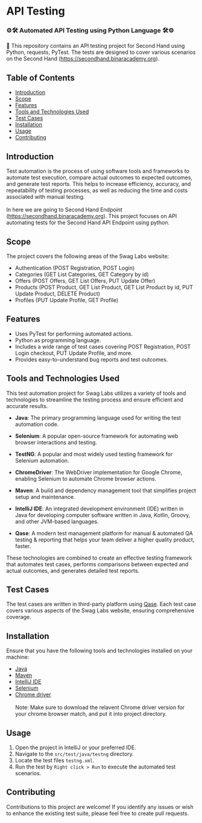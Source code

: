 # API Testing
### ⚙️🛠 Automated API Testing using Python Language 🛠⚙️

📢 This repository contains an API testing project for Second Hand using Python, requests, PyTest. The tests are designed to cover various scenarios on the Second Hand (https://secondhand.binaracademy.org).

## Table of Contents

- [Introduction](#introduction)
- [Scope](#scope)
- [Features](#features)
- [Tools and Technologies Used](#tools-and-technologies-used)
- [Test Cases](#test-cases)
- [Installation](#installation)
- [Usage](#usage)
- [Contributing](#contributing)

## Introduction

Test automation is the process of using software tools and frameworks to automate test execution, compare actual outcomes to expected outcomes, and generate test reports. This helps to increase efficiency, accuracy, and repeatability of testing processes, as well as reducing the time and costs associated with manual testing. <br><br>In here we are going to Second Hand Endpoint (https://secondhand.binaracademy.org). This project focuses on API automating tests for the Second Hand API Endpoint using python.

## Scope

The project covers the following areas of the Swag Labs website:

- Authentication (POST Registration, POST Login)
- Categories (GET List Categories, GET Category by id)
- Offers (POST Offers, GET List Offers, PUT Update Offer)
- Products (POST Product, GET List Product, GET List Product by id, PUT Update Product, DELETE Product)
- Profiles (PUT Update Profile, GET Profile)

## Features

- Uses PyTest for performing automated actions.
- Python as programming language.
- Includes a wide range of test cases covering POST Registration, POST Login checkout, PUT Update Profile, and more.
- Provides easy-to-understand bug reports and test outcomes.


## Tools and Technologies Used

This test automation project for Swag Labs utilizes a variety of tools and technologies to streamline the testing process and ensure efficient and accurate results.

- **Java**: The primary programming language used for writing the test automation code.

- **Selenium**: A popular open-source framework for automating web browser interactions and testing.

- **TestNG**: A popular and most widely used testing framework for Selenium automation.

- **ChromeDriver**: The WebDriver implementation for Google Chrome, enabling Selenium to automate Chrome browser actions.

- **Maven**: A build and dependency management tool that simplifies project setup and maintenance.

- **IntelliJ IDE**:  An integrated development environment (IDE) written in Java for developing computer software written in Java, Kotlin, Groovy, and other JVM-based languages.

- **Qase**:  A modern test management platform for manual & automated QA testing & reporting that helps your team deliver a higher quality product, faster.

These technologies are combined to create an effective testing framework that automates test cases, performs comparisons between expected and actual outcomes, and generates detailed test reports.


## Test Cases

The test cases are written in third-party platform using [Qase](https://qase.io/). Each test case covers various aspects of the Swag Labs website, ensuring comprehensive coverage.

## Installation

Ensure that you have the following tools and technologies installed on your machine:

- [Java](https://www.java.com/en/download/)
- [Maven](https://maven.apache.org/install.html)
- [IntelliJ IDE](https://www.jetbrains.com/idea/download/)
- [Selenium](https://www.selenium.dev/downloads/)
- [Chrome driver](https://chromedriver.chromium.org)
  <br><br>Note: Make sure to download the relavent Chrome driver version for your chrome browser match, and put it into project directory.

## Usage

1. Open the project in IntelliJ or your preferred IDE.
2. Navigate to the `src/test/java/testng` directory.
3. Locate the test files `testng.xml`.
4. Run the test by `Right click > Run` to execute the automated test scenarios.

## Contributing

Contributions to this project are welcome! If you identify any issues or wish to enhance the existing test suite, please feel free to create pull requests.



